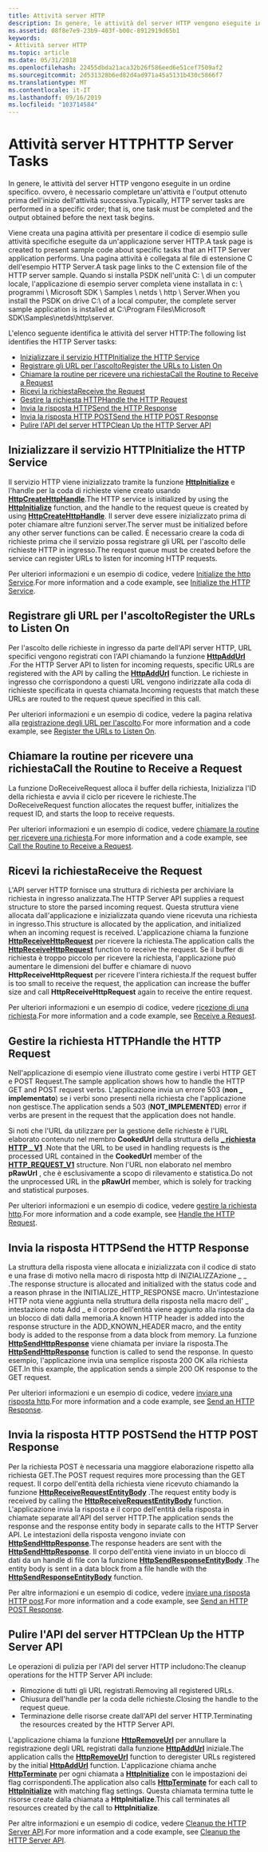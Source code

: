 ```yaml
---
title: Attività server HTTP
description: In genere, le attività del server HTTP vengono eseguite in un ordine specifico. ovvero, è necessario completare un'attività e l'output ottenuto prima dell'inizio dell'attività successiva.
ms.assetid: 08f8e7e9-23b9-403f-b00c-8912919d65b1
keywords:
- Attività server HTTP
ms.topic: article
ms.date: 05/31/2018
ms.openlocfilehash: 22455dbda21aca32b26f586eed6e51cef7509af2
ms.sourcegitcommit: 2d531328b6ed82d4ad971a45a5131b430c5866f7
ms.translationtype: MT
ms.contentlocale: it-IT
ms.lasthandoff: 09/16/2019
ms.locfileid: "103714584"
---
```

# <a name="http-server-tasks"></a><span data-ttu-id="7535a-104">Attività server HTTP</span><span class="sxs-lookup"><span data-stu-id="7535a-104">HTTP Server Tasks</span></span>

<span data-ttu-id="7535a-105">In genere, le attività del server HTTP vengono eseguite in un ordine specifico. ovvero, è necessario completare un'attività e l'output ottenuto prima dell'inizio dell'attività successiva.</span><span class="sxs-lookup"><span data-stu-id="7535a-105">Typically, HTTP server tasks are performed in a specific order; that is, one task must be completed and the output obtained before the next task begins.</span></span>

<span data-ttu-id="7535a-106">Viene creata una pagina attività per presentare il codice di esempio sulle attività specifiche eseguite da un'applicazione server HTTP.</span><span class="sxs-lookup"><span data-stu-id="7535a-106">A task page is created to present sample code about specific tasks that an HTTP Server application performs.</span></span> <span data-ttu-id="7535a-107">Una pagina attività è collegata al file di estensione C dell'esempio HTTP Server.</span><span class="sxs-lookup"><span data-stu-id="7535a-107">A task page links to the C extension file of the HTTP server sample.</span></span> <span data-ttu-id="7535a-108">Quando si installa PSDK nell'unità C: \\ di un computer locale, l'applicazione di esempio server completa viene installata in c: \\ programmi \\ Microsoft SDK \\ Samples \\ netds \\ http \\ Server.</span><span class="sxs-lookup"><span data-stu-id="7535a-108">When you install the PSDK on drive C:\\ of a local computer, the complete server sample application is installed at C:\\Program Files\\Microsoft SDK\\Samples\\netds\\http\\server.</span></span>

<span data-ttu-id="7535a-109">L'elenco seguente identifica le attività del server HTTP:</span><span class="sxs-lookup"><span data-stu-id="7535a-109">The following list identifies the HTTP Server tasks:</span></span>

-   [<span data-ttu-id="7535a-110">Inizializzare il servizio HTTP</span><span class="sxs-lookup"><span data-stu-id="7535a-110">Initialize the HTTP Service</span></span>](#initialize-the-http-service)
-   [<span data-ttu-id="7535a-111">Registrare gli URL per l'ascolto</span><span class="sxs-lookup"><span data-stu-id="7535a-111">Register the URLs to Listen On</span></span>](#register-the-urls-to-listen-on)
-   [<span data-ttu-id="7535a-112">Chiamare la routine per ricevere una richiesta</span><span class="sxs-lookup"><span data-stu-id="7535a-112">Call the Routine to Receive a Request</span></span>](#call-the-routine-to-receive-a-request)
-   [<span data-ttu-id="7535a-113">Ricevi la richiesta</span><span class="sxs-lookup"><span data-stu-id="7535a-113">Receive the Request</span></span>](#receive-the-request)
-   [<span data-ttu-id="7535a-114">Gestire la richiesta HTTP</span><span class="sxs-lookup"><span data-stu-id="7535a-114">Handle the HTTP Request</span></span>](#handle-the-http-request)
-   [<span data-ttu-id="7535a-115">Invia la risposta HTTP</span><span class="sxs-lookup"><span data-stu-id="7535a-115">Send the HTTP Response</span></span>](#send-the-http-response)
-   [<span data-ttu-id="7535a-116">Invia la risposta HTTP POST</span><span class="sxs-lookup"><span data-stu-id="7535a-116">Send the HTTP POST Response</span></span>](#send-the-http-post-response)
-   [<span data-ttu-id="7535a-117">Pulire l'API del server HTTP</span><span class="sxs-lookup"><span data-stu-id="7535a-117">Clean Up the HTTP Server API</span></span>](#clean-up-the-http-server-api)

## <a name="initialize-the-http-service"></a><span data-ttu-id="7535a-118">Inizializzare il servizio HTTP</span><span class="sxs-lookup"><span data-stu-id="7535a-118">Initialize the HTTP Service</span></span>

<span data-ttu-id="7535a-119">Il servizio HTTP viene inizializzato tramite la funzione [**HttpInitialize**](/windows/desktop/api/Http/nf-http-httpinitialize) e l'handle per la coda di richieste viene creato usando [**HttpCreateHttpHandle**](/windows/desktop/api/Http/nf-http-httpcreatehttphandle).</span><span class="sxs-lookup"><span data-stu-id="7535a-119">The HTTP service is initialized by using the [**HttpInitialize**](/windows/desktop/api/Http/nf-http-httpinitialize) function, and the handle to the request queue is created by using [**HttpCreateHttpHandle**](/windows/desktop/api/Http/nf-http-httpcreatehttphandle).</span></span> <span data-ttu-id="7535a-120">Il server deve essere inizializzato prima di poter chiamare altre funzioni server.</span><span class="sxs-lookup"><span data-stu-id="7535a-120">The server must be initialized before any other server functions can be called.</span></span> <span data-ttu-id="7535a-121">È necessario creare la coda di richieste prima che il servizio possa registrare gli URL per l'ascolto delle richieste HTTP in ingresso.</span><span class="sxs-lookup"><span data-stu-id="7535a-121">The request queue must be created before the service can register URLs to listen for incoming HTTP requests.</span></span>

<span data-ttu-id="7535a-122">Per ulteriori informazioni e un esempio di codice, vedere [Initialize the http Service](http-server-sample-application.md).</span><span class="sxs-lookup"><span data-stu-id="7535a-122">For more information and a code example, see [Initialize the HTTP Service](http-server-sample-application.md).</span></span>

## <a name="register-the-urls-to-listen-on"></a><span data-ttu-id="7535a-123">Registrare gli URL per l'ascolto</span><span class="sxs-lookup"><span data-stu-id="7535a-123">Register the URLs to Listen On</span></span>

<span data-ttu-id="7535a-124">Per l'ascolto delle richieste in ingresso da parte dell'API server HTTP, URL specifici vengono registrati con l'API chiamando la funzione [**HttpAddUrl**](/windows/desktop/api/Http/nf-http-httpaddurl) .</span><span class="sxs-lookup"><span data-stu-id="7535a-124">For the HTTP Server API to listen for incoming requests, specific URLs are registered with the API by calling the [**HttpAddUrl**](/windows/desktop/api/Http/nf-http-httpaddurl) function.</span></span> <span data-ttu-id="7535a-125">Le richieste in ingresso che corrispondono a questi URL vengono indirizzate alla coda di richieste specificata in questa chiamata.</span><span class="sxs-lookup"><span data-stu-id="7535a-125">Incoming requests that match these URLs are routed to the request queue specified in this call.</span></span>

<span data-ttu-id="7535a-126">Per ulteriori informazioni e un esempio di codice, vedere la pagina relativa alla [registrazione degli URL per l'ascolto](http-server-sample-application.md).</span><span class="sxs-lookup"><span data-stu-id="7535a-126">For more information and a code example, see [Register the URLs to Listen On](http-server-sample-application.md).</span></span>

## <a name="call-the-routine-to-receive-a-request"></a><span data-ttu-id="7535a-127">Chiamare la routine per ricevere una richiesta</span><span class="sxs-lookup"><span data-stu-id="7535a-127">Call the Routine to Receive a Request</span></span>

<span data-ttu-id="7535a-128">La funzione DoReceiveRequest alloca il buffer della richiesta, Inizializza l'ID della richiesta e avvia il ciclo per ricevere le richieste.</span><span class="sxs-lookup"><span data-stu-id="7535a-128">The DoReceiveRequest function allocates the request buffer, initializes the request ID, and starts the loop to receive requests.</span></span>

<span data-ttu-id="7535a-129">Per ulteriori informazioni e un esempio di codice, vedere [chiamare la routine per ricevere una richiesta](http-server-sample-application.md).</span><span class="sxs-lookup"><span data-stu-id="7535a-129">For more information and a code example, see [Call the Routine to Receive a Request](http-server-sample-application.md).</span></span>

## <a name="receive-the-request"></a><span data-ttu-id="7535a-130">Ricevi la richiesta</span><span class="sxs-lookup"><span data-stu-id="7535a-130">Receive the Request</span></span>

<span data-ttu-id="7535a-131">L'API server HTTP fornisce una struttura di richiesta per archiviare la richiesta in ingresso analizzata.</span><span class="sxs-lookup"><span data-stu-id="7535a-131">The HTTP Server API supplies a request structure to store the parsed incoming request.</span></span> <span data-ttu-id="7535a-132">Questa struttura viene allocata dall'applicazione e inizializzata quando viene ricevuta una richiesta in ingresso.</span><span class="sxs-lookup"><span data-stu-id="7535a-132">This structure is allocated by the application, and initialized when an incoming request is received.</span></span> <span data-ttu-id="7535a-133">L'applicazione chiama la funzione [**HttpReceiveHttpRequest**](/windows/desktop/api/Http/nf-http-httpreceivehttprequest) per ricevere la richiesta.</span><span class="sxs-lookup"><span data-stu-id="7535a-133">The application calls the [**HttpReceiveHttpRequest**](/windows/desktop/api/Http/nf-http-httpreceivehttprequest) function to receive the request.</span></span> <span data-ttu-id="7535a-134">Se il buffer di richiesta è troppo piccolo per ricevere la richiesta, l'applicazione può aumentare le dimensioni del buffer e chiamare di nuovo **HttpReceiveHttpRequest** per ricevere l'intera richiesta.</span><span class="sxs-lookup"><span data-stu-id="7535a-134">If the request buffer is too small to receive the request, the application can increase the buffer size and call **HttpReceiveHttpRequest** again to receive the entire request.</span></span>

<span data-ttu-id="7535a-135">Per ulteriori informazioni e un esempio di codice, vedere [ricezione di una richiesta](http-server-sample-application.md).</span><span class="sxs-lookup"><span data-stu-id="7535a-135">For more information and a code example, see [Receive a Request](http-server-sample-application.md).</span></span>

## <a name="handle-the-http-request"></a><span data-ttu-id="7535a-136">Gestire la richiesta HTTP</span><span class="sxs-lookup"><span data-stu-id="7535a-136">Handle the HTTP Request</span></span>

<span data-ttu-id="7535a-137">Nell'applicazione di esempio viene illustrato come gestire i verbi HTTP GET e POST Request.</span><span class="sxs-lookup"><span data-stu-id="7535a-137">The sample application shows how to handle the HTTP GET and POST request verbs.</span></span> <span data-ttu-id="7535a-138">L'applicazione invia un errore 503 (**non \_ implementato**) se i verbi sono presenti nella richiesta che l'applicazione non gestisce.</span><span class="sxs-lookup"><span data-stu-id="7535a-138">The application sends a 503 (**NOT\_IMPLEMENTED**) error if verbs are present in the request that the application does not handle.</span></span>

<span data-ttu-id="7535a-139">Si noti che l'URL da utilizzare per la gestione delle richieste è l'URL elaborato contenuto nel membro **CookedUrl** della struttura della [**\_ richiesta HTTP \_ V1**](/windows/desktop/api/Http/ns-http-http_request_v1) .</span><span class="sxs-lookup"><span data-stu-id="7535a-139">Note that the URL to be used in handling requests is the processed URL contained in the **CookedUrl** member of the [**HTTP\_REQUEST\_V1**](/windows/desktop/api/Http/ns-http-http_request_v1) structure.</span></span> <span data-ttu-id="7535a-140">Non l'URL non elaborato nel membro **pRawUrl** , che è esclusivamente a scopo di rilevamento e statistica.</span><span class="sxs-lookup"><span data-stu-id="7535a-140">Do not the unprocessed URL in the **pRawUrl** member, which is solely for tracking and statistical purposes.</span></span>

<span data-ttu-id="7535a-141">Per ulteriori informazioni e un esempio di codice, vedere [gestire la richiesta http](http-server-sample-application.md).</span><span class="sxs-lookup"><span data-stu-id="7535a-141">For more information and a code example, see [Handle the HTTP Request](http-server-sample-application.md).</span></span>

## <a name="send-the-http-response"></a><span data-ttu-id="7535a-142">Invia la risposta HTTP</span><span class="sxs-lookup"><span data-stu-id="7535a-142">Send the HTTP Response</span></span>

<span data-ttu-id="7535a-143">La struttura della risposta viene allocata e inizializzata con il codice di stato e una frase di motivo nella macro di risposta http di INIZIALIZZAzione \_ \_ .</span><span class="sxs-lookup"><span data-stu-id="7535a-143">The response structure is allocated and initialized with the status code and a reason phrase in the INITIALIZE\_HTTP\_RESPONSE macro.</span></span> <span data-ttu-id="7535a-144">Un'intestazione HTTP nota viene aggiunta nella struttura della risposta nella macro dell' \_ intestazione nota Add \_ e il corpo dell'entità viene aggiunto alla risposta da un blocco di dati dalla memoria.</span><span class="sxs-lookup"><span data-stu-id="7535a-144">A known HTTP header is added into the response structure in the ADD\_KNOWN\_HEADER macro, and the entity body is added to the response from a data block from memory.</span></span> <span data-ttu-id="7535a-145">La funzione [**HttpSendHttpResponse**](/windows/desktop/api/Http/nf-http-httpsendhttpresponse) viene chiamata per inviare la risposta.</span><span class="sxs-lookup"><span data-stu-id="7535a-145">The [**HttpSendHttpResponse**](/windows/desktop/api/Http/nf-http-httpsendhttpresponse) function is called to send the response.</span></span> <span data-ttu-id="7535a-146">In questo esempio, l'applicazione invia una semplice risposta 200 OK alla richiesta GET.</span><span class="sxs-lookup"><span data-stu-id="7535a-146">In this example, the application sends a simple 200 OK response to the GET request.</span></span>

<span data-ttu-id="7535a-147">Per ulteriori informazioni e un esempio di codice, vedere [inviare una risposta http](http-server-sample-application.md).</span><span class="sxs-lookup"><span data-stu-id="7535a-147">For more information and a code example, see [Send an HTTP Response](http-server-sample-application.md).</span></span>

## <a name="send-the-http-post-response"></a><span data-ttu-id="7535a-148">Invia la risposta HTTP POST</span><span class="sxs-lookup"><span data-stu-id="7535a-148">Send the HTTP POST Response</span></span>

<span data-ttu-id="7535a-149">Per la richiesta POST è necessaria una maggiore elaborazione rispetto alla richiesta GET.</span><span class="sxs-lookup"><span data-stu-id="7535a-149">The POST request requires more processing than the GET request.</span></span> <span data-ttu-id="7535a-150">Il corpo dell'entità della richiesta viene ricevuto chiamando la funzione [**HttpReceiveRequestEntityBody**](/windows/desktop/api/Http/nf-http-httpreceiverequestentitybody) .</span><span class="sxs-lookup"><span data-stu-id="7535a-150">The request entity body is received by calling the [**HttpReceiveRequestEntityBody**](/windows/desktop/api/Http/nf-http-httpreceiverequestentitybody) function.</span></span> <span data-ttu-id="7535a-151">L'applicazione invia la risposta e il corpo dell'entità della risposta in chiamate separate all'API del server HTTP.</span><span class="sxs-lookup"><span data-stu-id="7535a-151">The application sends the response and the response entity body in separate calls to the HTTP Server API.</span></span> <span data-ttu-id="7535a-152">Le intestazioni della risposta vengono inviate con [**HttpSendHttpResponse**](/windows/desktop/api/Http/nf-http-httpsendhttpresponse).</span><span class="sxs-lookup"><span data-stu-id="7535a-152">The response headers are sent with the [**HttpSendHttpResponse**](/windows/desktop/api/Http/nf-http-httpsendhttpresponse).</span></span> <span data-ttu-id="7535a-153">Il corpo dell'entità viene inviato in un blocco di dati da un handle di file con la funzione [**HttpSendResponseEntityBody**](/windows/desktop/api/Http/nf-http-httpsendresponseentitybody) .</span><span class="sxs-lookup"><span data-stu-id="7535a-153">The entity body is sent in a data block from a file handle with the [**HttpSendResponseEntityBody**](/windows/desktop/api/Http/nf-http-httpsendresponseentitybody) function.</span></span>

<span data-ttu-id="7535a-154">Per altre informazioni e un esempio di codice, vedere [inviare una risposta HTTP post](http-server-sample-application.md).</span><span class="sxs-lookup"><span data-stu-id="7535a-154">For more information and a code example, see [Send an HTTP POST Response](http-server-sample-application.md).</span></span>

## <a name="clean-up-the-http-server-api"></a><span data-ttu-id="7535a-155">Pulire l'API del server HTTP</span><span class="sxs-lookup"><span data-stu-id="7535a-155">Clean Up the HTTP Server API</span></span>

<span data-ttu-id="7535a-156">Le operazioni di pulizia per l'API del server HTTP includono:</span><span class="sxs-lookup"><span data-stu-id="7535a-156">The cleanup operations for the HTTP Server API include:</span></span>

-   <span data-ttu-id="7535a-157">Rimozione di tutti gli URL registrati.</span><span class="sxs-lookup"><span data-stu-id="7535a-157">Removing all registered URLs.</span></span>
-   <span data-ttu-id="7535a-158">Chiusura dell'handle per la coda delle richieste.</span><span class="sxs-lookup"><span data-stu-id="7535a-158">Closing the handle to the request queue.</span></span>
-   <span data-ttu-id="7535a-159">Terminazione delle risorse create dall'API del server HTTP.</span><span class="sxs-lookup"><span data-stu-id="7535a-159">Terminating the resources created by the HTTP Server API.</span></span>

<span data-ttu-id="7535a-160">L'applicazione chiama la funzione [**HttpRemoveUrl**](/windows/desktop/api/Http/nf-http-httpremoveurl) per annullare la registrazione degli URL registrati dalla funzione [**HttpAddUrl**](/windows/desktop/api/Http/nf-http-httpaddurl) iniziale.</span><span class="sxs-lookup"><span data-stu-id="7535a-160">The application calls the [**HttpRemoveUrl**](/windows/desktop/api/Http/nf-http-httpremoveurl) function to deregister URLs registered by the initial [**HttpAddUrl**](/windows/desktop/api/Http/nf-http-httpaddurl) function.</span></span> <span data-ttu-id="7535a-161">L'applicazione chiama anche [**HttpTerminate**](/windows/desktop/api/Http/nf-http-httpterminate) per ogni chiamata a [**HttpInitialize**](/windows/desktop/api/Http/nf-http-httpinitialize) con le impostazioni dei flag corrispondenti.</span><span class="sxs-lookup"><span data-stu-id="7535a-161">The application also calls [**HttpTerminate**](/windows/desktop/api/Http/nf-http-httpterminate) for each call to [**HttpInitialize**](/windows/desktop/api/Http/nf-http-httpinitialize) with matching flag settings.</span></span> <span data-ttu-id="7535a-162">Questa chiamata termina tutte le risorse create dalla chiamata a **HttpInitialize**.</span><span class="sxs-lookup"><span data-stu-id="7535a-162">This call terminates all resources created by the call to **HttpInitialize**.</span></span>

<span data-ttu-id="7535a-163">Per altre informazioni e un esempio di codice, vedere [Cleanup the HTTP Server API](http-server-sample-application.md).</span><span class="sxs-lookup"><span data-stu-id="7535a-163">For more information and a code example, see [Cleanup the HTTP Server API](http-server-sample-application.md).</span></span>

 

 




